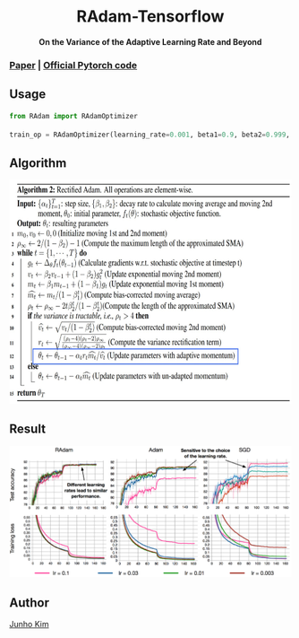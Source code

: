 <h1 align="center">RAdam-Tensorflow</h1>
<h4 align="center">On the Variance of the Adaptive Learning Rate and Beyond</h5>

### [Paper](https://arxiv.org/abs/1908.03265) | [Official Pytorch code](https://github.com/LiyuanLucasLiu/RAdam)

## Usage
```python
from RAdam import RAdamOptimizer

train_op = RAdamOptimizer(learning_rate=0.001, beta1=0.9, beta2=0.999, weight_decay=0.0).minimize(loss)
```

## Algorithm
<div align="center">
  <img src="./assets/alg.png" height=400 width=600>
</div>


## Result
![result](./assets/result.png)

## Author
[Junho Kim](http://bit.ly/jhkim_ai)
